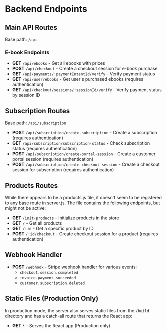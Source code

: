 # Backend Endpoints

## Main API Routes

Base path: `/api`

### E-book Endpoints

- **GET** `/api/ebooks` - Get all ebooks with prices
- **POST** `/api/checkout` - Create a checkout session for e-book purchase
- **GET** `/api/payments/:paymentIntentId/verify` - Verify payment status
- **GET** `/api/user/ebooks` - Get user's purchased ebooks (requires authentication)
- **GET** `/api/checkout/sessions/:sessionId/verify` - Verify payment status by session ID

## Subscription Routes

Base path: `/api/subscription`

- **POST** `/api/subscription/create-subscription` - Create a subscription (requires authentication)
- **GET** `/api/subscription/subscription-status` - Check subscription status (requires authentication)
- **POST** `/api/subscription/create-portal-session` - Create a customer portal session (requires authentication)
- **POST** `/api/subscription/create-checkout-session` - Create a checkout session for subscription (requires authentication)

## Products Routes

While there appears to be a products.js file, it doesn't seem to be registered to any base route in server.js. The file contains the following endpoints, but might not be active:

- **GET** `/init-products` - Initialize products in the store
- **GET** `/` - Get all products
- **GET** `/:id` - Get a specific product by ID
- **POST** `/:id/checkout` - Create checkout session for a product (requires authentication)

## Webhook Handler

- **POST** `/webhook` - Stripe webhook handler for various events:
  - `checkout.session.completed`
  - `invoice.payment_succeeded`
  - `customer.subscription.deleted`

## Static Files (Production Only)

In production mode, the server also serves static files from the `/build` directory and has a catch-all route that returns the React app:

- **GET** `*` - Serves the React app (Production only)
